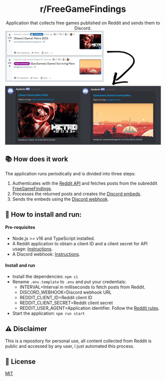 <div style='text-align: center'>
  <h1> r/FreeGameFindings </h1>
  <div>Application that collects free games published on Reddit and sends them to Discord.</div>
</div>

<img src='./assets/preview.png' alt='image not found'>

## 📚 How does it work

The application runs periodically and is divided into three steps:

1) Authenticates with the [Reddit API](https://github.com/reddit-archive/reddit/wiki/API) and fetches posts from the subreddit [FreeGameFindings](https://www.reddit.com/r/FreeGameFindings/new/).
2) Processes the returned posts and creates the [Discord embeds](https://discord.com/developers/docs/resources/webhook#execute-webhook-jsonform-params).
3) Sends the embeds using the [Discord webhook](https://discord.com/developers/docs/resources/webhook).

## 👷 How to install and run:

#### Pre-requisites

- Node.js >= v16 and TypeScript installed.
- A Reddit application to obtain a client ID and a client secret for API usage: [Instructions](https://github.com/reddit-archive/reddit/wiki/OAuth2).
- A Discord webhook: [Instructions](https://support.discord.com/hc/en-us/articles/228383668-Intro-to-Webhooks).

#### Install and run

- Install the dependencies: `npm ci`
- Rename `.env.template` to `.env` and put your credentials:
  - INTERVAL=Interval in milliseconds to fetch posts from Reddit.
  - DISCORD_WEBHOOK=Discord webhook URL
  - REDDIT_CLIENT_ID=Reddit client ID
  - REDDIT_CLIENT_SECRET=Reddit client secret
  - REDDIT_USER_AGENT=Application identifier. Follow the [Reddit rules](https://github.com/reddit-archive/reddit/wiki/API#rules). 
- Start the application: `npm run start`

## ⚠️ Disclaimer

This is a repository for personal use, all content collected from Reddit is public and accessed by any user, i just automated this process.

## 📜 License

[MIT](LICENSE)